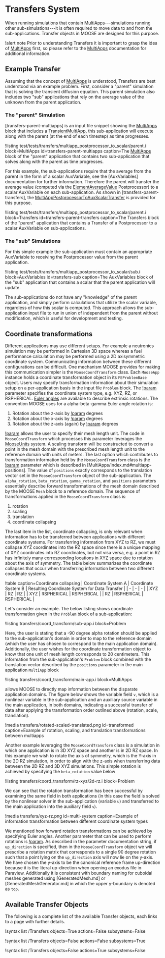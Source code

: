 # Transfers System

When running simulations that contain [MultiApps](/MultiApps/index.md)---simulations running
other sub-simulations---it is often required to move data to and from the sub-applications. Transfer
objects in MOOSE are designed for this purpose.

!alert note
Prior to understanding Transfers it is important to grasp the idea of [MultiApps](/MultiApps/index.md) first, so please
refer to the [MultiApps](/MultiApps/index.md) documentation for additional information.

## Example Transfer

Assuming that the concept of [MultiApps](/MultiApps/index.md) is understood, Transfers are best understood via an example
problem. First, consider a "parent" simulation that is solving the transient diffusion equation. This
parent simulation also includes two "sub" applications that rely on the average value of the unknown
from the parent application.

### The "parent" Simulation

[transfers-parent-multiapps] is an input file snippet showing the [MultiApps](/MultiApps/index.md) block that includes a
[TransientMultiApp](/TransientMultiApp.md), this sub-application will execute along with the parent
(at the end of each timestep) as time progresses.

!listing test/tests/transfers/multiapp_postprocessor_to_scalar/parent.i
         block=MultiApps id=transfers-parent-multiapps
         caption=The [MultiApps](/MultiApps/index.md) block of the "parent" application that contains two sub-application
                 that solves along with the parent as time progresses.

For this example, the sub-applications require that the average from the parent in the form of a
scalar AuxVariable, see the [AuxVariables] documentation for further information. Therefore the
parent will transfer the average value (computed via the
[ElementAverageValue](/ElementAverageValue.md) Postprocessor) to a scalar AuxVariable on each
sub-application. As shown in [transfers-parent-transfers], the
[MultiAppPostprocessorToAuxScalarTransfer](/MultiAppPostprocessorToAuxScalarTransfer.md) is provided
for this purpose.

!listing test/tests/transfers/multiapp_postprocessor_to_scalar/parent.i
         block=Transfers
         id=transfers-parent-transfers
         caption=The Transfers block of the "parent" application that contains a Transfer of a
                     Postprocessor to a scalar AuxVariable on sub-applications.

### The "sub" Simulations

For this simple example the sub-application must contain an appropriate AuxVariable to receiving
the Postprocessor value from the parent application.

!listing test/tests/transfers/multiapp_postprocessor_to_scalar/sub.i
         block=AuxVariables
         id=transfers-sub
         caption=The AuxVariables block of the "sub" application that contains a scalar that the
                     parent application will update.

The sub-applications do not have any "knowledge" of the parent application, and simply perform
calculations that utilize the scalar variable, regardless of how this scalar is computed. This
approach allows the sub-application input file to run in union of independent from the parent without
modification, which is useful for development and testing.

## Coordinate transformations

Different applications may use different setups. For example a neutronics
simulation may be performed in Cartesian 3D space whereas a fuel performance
calculation may be performed using a 2D axisymmetric coordinate
system. Communicating information between these different configurations can be
difficult. One mechanism MOOSE provides for making this communication simpler is
the `MooseCoordTransform` class. Each `MooseApp` instance holds a coordinate
transformation object in its `FEProblemBase` object. Users may specify
transformation information about their simulation setup on a per-application
basis in the input file `Problem` block. The [!param](/Problem/FEProblem/coord_type)
parameter specifies the coordinate system type, e.g. XYZ, RZ, or
RSPHERICAL. [Euler angles](https://en.wikipedia.org/wiki/Euler_angles) are
available to describe extrinsic rotations. The convention MOOSE uses for
a alpha-beta-gamma Euler angle rotation is:

1. Rotation about the z-axis by [!param](/Problem/FEProblem/alpha_rotation) degrees
2. Rotation about the x-axis by [!param](/Problem/FEProblem/beta_rotation) degrees
3. Rotation about the z-axis (again) by [!param](/Problem/FEProblem/gamma_rotation) degrees


[!param](/Problem/FEProblem/length_unit) allows the user to specify
their mesh length unit. The code in `MooseCoordTransform`
which processes this parameter leverages the [MooseUnits](/Units.md) system. A
scaling transform will be constructed to convert a point in the mesh domain with
the prescribed mesh length unit to the reference domain with units of meters.
The last option which contributes to
transformation information held by the `MooseCoordTransform` class is the
[!param](/MultiApps/TransientMultiApp/positions) parameter which is described in
[MultiApps/index.md#multiapp-positions]. The value of `positions` exactly
corresponds to the translation vector set in the `MooseCoordTransform` object of
the sub-application. The `alpha_rotation`, `beta_rotation`, `gamma_rotation`,
and `positions` parameters essentially describe forward transformations of the
mesh domain described by the MOOSE `Mesh` block to a reference domain. The sequence of
transformations applied in the `MooseCoordTransform` class is:

1. rotation
2. scaling
3. translation
4. coordinate collapsing


The last item in the list, coordinate collapsing, is only relevant when
information has to be transferred between applications with different coordinate
systems. For transferring information from XYZ to RZ, we must collapse XYZ
coordinates into the RZ space since there is a unique mapping of XYZ coordinates
into RZ coordinates, but not visa versa, e.g. a point in RZ has infinitely many
corresponding locations in XYZ space due to rotation about the axis of
symmetry. The table below summarizes the coordinate collapses that occur when
transferring information between two different coordinate systems.

!table caption=Coordinate collapsing
| Coordinate System A | Coordinate System B | Resulting Coordinate System for Data Transfer |
| - | - | - |
| XYZ | RZ | RZ |
| XYZ | RSPHERICAL | RSPHERICAL |
| RZ | RSPHERICAL | RSPHERICAL |


Let's consider an example. The below listing shows coordinate transformation
given in the `Problem` block of a sub-application:

!listing transfers/coord_transform/sub-app.i block=Problem

Here, the user is stating that a -90 degree alpha rotation should be applied to
the sub-application's domain in order to map to the reference domain (which the user has
chosen to correspond to the main application domain). Additionally, the user
wishes for the coordinate transformation object to know that one unit of mesh
length corresponds to 20 centimeters. This information from the sub-application's `Problem` block
combined with the translation vector described by the `positions` parameter in
the main application `MultiApp` block

!listing transfers/coord_transform/main-app.i block=MultiApps

allows MOOSE to directly map information between the disparate application
domains. The figure below shows the variable field `v`, which is a nonlinear
variable in the sub-application and an auxiliary source variable in the main
application, in both domains, indicating a successful transfer of data after
applying the transformation order outlined above (rotation, scale, translation).

!media transfers/rotated-scaled-translated.png id=transformed caption=Example of rotation, scaling, and translation transformations between multiapps


Another example leveraging the `MooseCoordTransform` class is a simulation in
which one application is in 3D XYZ space and another is in 2D RZ space. In this
example we wish to rotate the axis of symmetry, which is the Y-axis in the 2D RZ
simulation, in order to align with the z-axis when transferring data between the
2D RZ and 3D XYZ simulations. This simple rotation is achieved by specifying the
`beta_rotation` value below

!listing transfers/coord_transform/rz-xyz/2d-rz.i block=Problem

We can see that the rotation transformation has been successful by examining the
same field in both applications (in this case the field is solved by the
nonlinear solver in the sub-application (variable `u`) and transferred to the
main application into the auxiliary field `v`).

!media transfers/xyz-rz.png id=multi-system caption=Example of information transformation between different coordinate system types

We mentioned how forward rotation transformations can be achieved by specifying
Euler angles. Another parameter that can be used to perform rotations is
[!param](/Problem/FEProblem/up_direction). As described in the parameter
documentation string, if `up_direction` is specified, then in the
`MooseCoordTransform` object we will prescribe a rotation matrix that
corresponds to a single 90 degree rotation such that a point lying on the
`up_direction` axis will now lie on the y-axis. We have chosen the y-axis to be
the canonical reference frame up-direction because it is the literal
up-direction when opening an exodus file in Paraview. Additionally it is
consistent with boundary naming for cuboidal meshes generated using
[GeneratedMesh.md] or [GeneratedMeshGenerator.md] in which the upper y-boundary
is denoted as `top`.

## Available Transfer Objects

The following is a complete list of the available Transfer objects, each links to a page with further
details.

!syntax list /Transfers objects=True actions=False subsystems=False

!syntax list /Transfers objects=False actions=False subsystems=True

!syntax list /Transfers objects=False actions=True subsystems=False
